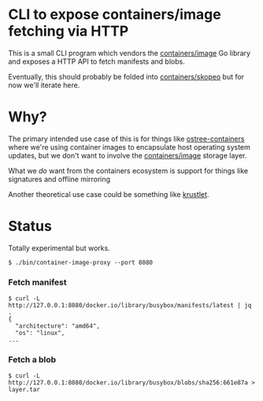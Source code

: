 # CLI to expose containers/image fetching via HTTP

This is a small CLI program which vendors the
[containers/image](https://github.com/containers/image/) Go library
and exposes a HTTP API to fetch manifests and blobs.

Eventually, this should probably be folded into [containers/skopeo](https://github.com/containers/skopeo/)
but for now we'll iterate here.

# Why?

The primary intended use case of this is for things like
[ostree-containers](https://github.com/ostreedev/ostree-rs-ext/issues/18)
where we're using container images to encapsulate host operating system
updates, but we don't want to involve the [containers/image](github.com/containers/image/)
storage layer.

What we *do* want from the containers ecosystem is support for things like
signatures and offline mirroring

Another theoretical use case could be something like [krustlet](https://github.com/deislabs/krustlet).

# Status

Totally experimental but works.

```
$ ./bin/container-image-proxy --port 8080
```

### Fetch manifest

```
$ curl -L http://127.0.0.1:8080/docker.io/library/busybox/manifests/latest | jq .
{
  "architecture": "amd64",
  "os": "linux",
...
```

### Fetch a blob

```
$ curl -L http://127.0.0.1:8080/docker.io/library/busybox/blobs/sha256:661e87a > layer.tar
```

